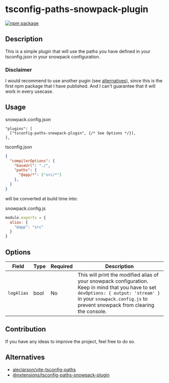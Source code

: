 # tsconfig-paths-snowpack-plugin

[![npm package](https://nodei.co/npm/tsconfig-paths-snowpack-plugin.png?downloads=true&downloadRank=true)](https://nodei.co/npm/tsconfig-paths-snowpack-plugin/)

## Description
This is a simple plugin that will use the paths you have defined in your tsconfig.json in your snowpack configuration.

### Disclaimer
I would recommend to use another pugin (see [alternatives](#Alternatives)), since this is the first npm package
that I have published. And I can't guarantee that it will work in every
usecase.

## Usage

snowpack.config.json
```
"plugins": [
  ["tsconfig-paths-snowpack-plugin", {/* See Options */}],
],
```

tsconfig.json
```json
{
  "compilerOptions": {
    "baseUrl": "./",
    "paths": {
      "@app/*": ["src/*"]
    },
  }
}
```

will be converted at build time into:

snowpack.config.js
```js
module.exports = {
  alias: {
    "@app": "src"
  }
}
```

## Options
| Field      | Type    | Required | Description                                                        |
|------------|---------|----------|--------------------------------------------------------------------|
| `logAlias` | bool    | No       | This will print the modified alias of your snowpack configuration. Keep in mind that you have to set `devOptions: { output: 'stream' } ` in your `snowpack.config.js` to prevent snowpack from clearing the console. |


## Contribution
If you have any ideas to improve the project, feel free to do so.


## Alternatives
- [aleclarson/vite-tsconfig-paths ](https://github.com/aleclarson/vite-tsconfig-paths)
- [@nxtensions/tsconfig-paths-snowpack-plugin](https://github.com/nxtensions/nxtensions/tree/main/packages/tsconfig-paths-snowpack-plugin)
